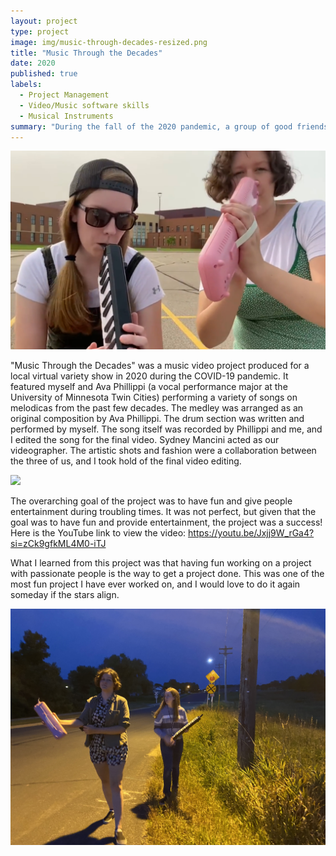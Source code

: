```yaml
---
layout: project
type: project
image: img/music-through-decades-resized.png
title: "Music Through the Decades"
date: 2020
published: true
labels:
  - Project Management
  - Video/Music software skills
  - Musical Instruments
summary: "During the fall of the 2020 pandemic, a group of good friends and I created a music video from scratch showcasing the evolution of music over the decades."
---
```

<img class="img-fluid" src="../img/melodica4.png">

"Music Through the Decades" was a music video project produced for a local virtual variety show in 2020 during the COVID-19 pandemic. It featured myself and Ava Phillippi (a vocal performance major at the University of Minnesota Twin Cities) performing a variety of songs on melodicas from the past few decades. The medley was arranged as an original composition by Ava Phillippi. The drum section was written and performed by myself. The song itself was recorded by Phillippi and me, and I edited the song for the final video. Sydney Mancini acted as our videographer. The artistic shots and fashion were a collaboration between the three of us, and I took hold of the final video editing.

<img class="img-fluid" src="../img/melodica2.png">

The overarching goal of the project was to have fun and give people entertainment during troubling times. It was not perfect, but given that the goal was to have fun and provide entertainment, the project was a success! Here is the YouTube link to view the video: https://youtu.be/Jxjj9W_rGa4?si=zCk9gfkML4M0-iTJ

What I learned from this project was that having fun working on a project with passionate people is the way to get a project done. This was one of the most fun project I have ever worked on, and I would love to do it again someday if the stars align.

<img class="img-fluid" src="../img/melodica1.jpg">

